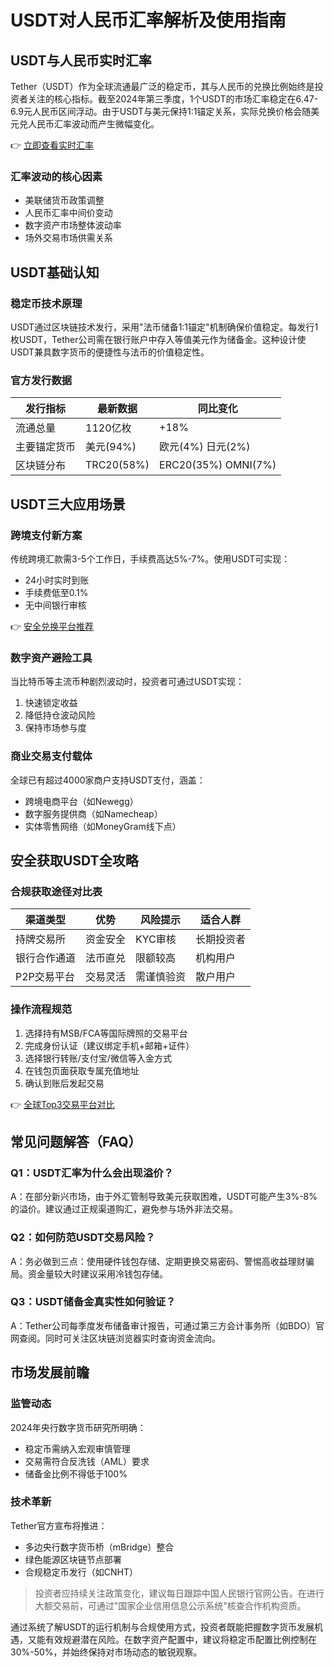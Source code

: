 # USDT对人民币汇率解析及使用指南

## USDT与人民币实时汇率

Tether（USDT）作为全球流通最广泛的稳定币，其与人民币的兑换比例始终是投资者关注的核心指标。截至2024年第三季度，1个USDT的市场汇率稳定在6.47-6.9元人民币区间浮动。由于USDT与美元保持1:1锚定关系，实际兑换价格会随美元兑人民币汇率波动而产生微幅变化。

👉 [立即查看实时汇率](https://bit.ly/okx_welcome)

### 汇率波动的核心因素
- 美联储货币政策调整
- 人民币汇率中间价变动
- 数字资产市场整体波动率
- 场外交易市场供需关系

## USDT基础认知

### 稳定币技术原理
USDT通过区块链技术发行，采用"法币储备1:1锚定"机制确保价值稳定。每发行1枚USDT，Tether公司需在银行账户中存入等值美元作为储备金。这种设计使USDT兼具数字货币的便捷性与法币的价值稳定性。

### 官方发行数据
| 发行指标 | 最新数据 | 同比变化 |
|---------|----------|----------|
| 流通总量 | 1120亿枚 | +18% |
| 主要锚定货币 | 美元(94%) | 欧元(4%) 日元(2%) | 
| 区块链分布 | TRC20(58%) | ERC20(35%) OMNI(7%) |

## USDT三大应用场景

### 跨境支付新方案
传统跨境汇款需3-5个工作日，手续费高达5%-7%。使用USDT可实现：
- 24小时实时到账
- 手续费低至0.1%
- 无中间银行审核

👉 [安全兑换平台推荐](https://bit.ly/okx_welcome)

### 数字资产避险工具
当比特币等主流币种剧烈波动时，投资者可通过USDT实现：
1. 快速锁定收益
2. 降低持仓波动风险
3. 保持市场参与度

### 商业交易支付载体
全球已有超过4000家商户支持USDT支付，涵盖：
- 跨境电商平台（如Newegg）
- 数字服务提供商（如Namecheap）
- 实体零售网络（如MoneyGram线下点）

## 安全获取USDT全攻略

### 合规获取途径对比表
| 渠道类型 | 优势 | 风险提示 | 适合人群 |
|---------|------|----------|----------|
| 持牌交易所 | 资金安全 | KYC审核 | 长期投资者 |
| 银行合作通道 | 法币直兑 | 限额较高 | 机构用户 |
| P2P交易平台 | 交易灵活 | 需谨慎验资 | 散户用户 |

### 操作流程规范
1. 选择持有MSB/FCA等国际牌照的交易平台
2. 完成身份认证（建议绑定手机+邮箱+证件）
3. 选择银行转账/支付宝/微信等入金方式
4. 在钱包页面获取专属充值地址
5. 确认到账后发起交易

👉 [全球Top3交易平台对比](https://bit.ly/okx_welcome)

## 常见问题解答（FAQ）

### Q1：USDT汇率为什么会出现溢价？
A：在部分新兴市场，由于外汇管制导致美元获取困难，USDT可能产生3%-8%的溢价。建议通过正规渠道购汇，避免参与场外非法交易。

### Q2：如何防范USDT交易风险？
A：务必做到三点：使用硬件钱包存储、定期更换交易密码、警惕高收益理财骗局。资金量较大时建议采用冷钱包存储。

### Q3：USDT储备金真实性如何验证？
A：Tether公司每季度发布储备审计报告，可通过第三方会计事务所（如BDO）官网查阅。同时可关注区块链浏览器实时查询资金流向。

## 市场发展前瞻

### 监管动态
2024年央行数字货币研究所明确：
- 稳定币需纳入宏观审慎管理
- 交易需符合反洗钱（AML）要求
- 储备金比例不得低于100%

### 技术革新
Tether官方宣布将推进：
- 多边央行数字货币桥（mBridge）整合
- 绿色能源区块链节点部署
- 合规稳定币发行（如CNHT）

> 投资者应持续关注政策变化，建议每日跟踪中国人民银行官网公告。在进行大额交易前，可通过"国家企业信用信息公示系统"核查合作机构资质。

通过系统了解USDT的运行机制与合规使用方式，投资者既能把握数字货币发展机遇，又能有效规避潜在风险。在数字资产配置中，建议将稳定币配置比例控制在30%-50%，并始终保持对市场动态的敏锐观察。